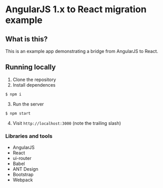# AngularJS 1.x to React migration example


## What is this?
This is an example app demonstrating a bridge from AngularJS to React.

## Running locally

1. Clone the repository
2. Install dependences 
```bash
$ npm i
```
3. Run the server
```bash
$ npm start
```
4. Visit `http://localhost:3000` (note the trailing slash)


### Libraries and tools

* AngularJS
* React
* ui-router
* Babel
* ANT Design
* Bootstrap
* Webpack

